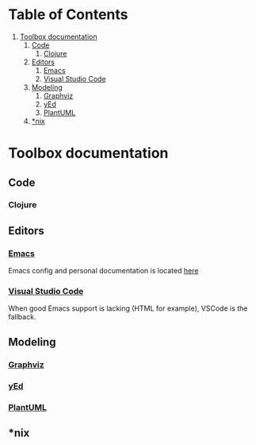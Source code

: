 
# Table of Contents

1.  [Toolbox documentation](#doc)
    1.  [Code](#code)
        1.  [Clojure](#clojure)
    2.  [Editors](#editors)
        1.  [Emacs](#emacs)
        2.  [Visual Studio Code](#vscode)
    3.  [Modeling](#modeling)
        1.  [Graphviz](#graphviz)
        2.  [yEd](#yEd)
        3.  [PlantUML](#plantuml)
    4.  [\*nix](#nix)


<a id="doc"></a>

# Toolbox documentation


<a id="code"></a>

## Code


<a id="clojure"></a>

### Clojure


<a id="editors"></a>

## Editors


<a id="emacs"></a>

### [Emacs](https://www.gnu.org/software/emacs/)

Emacs config and personal documentation is located [here](https://github.com/zclj/.emacs.d)


<a id="vscode"></a>

### [Visual Studio Code](https://code.visualstudio.com/)

When good Emacs support is lacking (HTML for example), VSCode is the fallback.


<a id="modeling"></a>

## Modeling


<a id="graphviz"></a>

### [Graphviz](https://graphviz.org/)


<a id="yEd"></a>

### [yEd](https://www.yworks.com/products/yed)


<a id="plantuml"></a>

### [PlantUML](http://plantuml.com/)


<a id="nix"></a>

## \*nix

